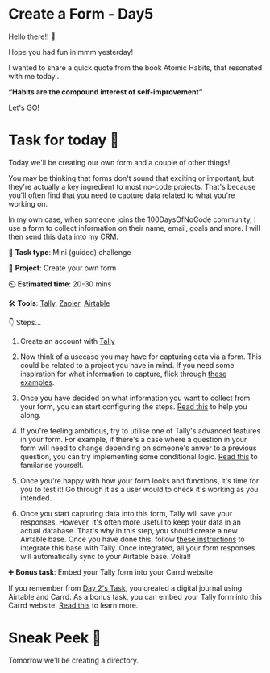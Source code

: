 # Create a Form - Day5


Hello there!! 👋

Hope you had fun in mmm yesterday!

I wanted to share a quick quote from the book Atomic Habits, that resonated with me today...

**“Habits are the compound interest of self-improvement”**

Let's GO!

# Task for today 🚀


Today we'll be creating our own form and a couple of other things!

You may be thinking that forms don't sound that exciting or important, but they're actually a key ingredient to most no-code projects. That's because you'll often find that you need to capture data related to what you're working on. 

In my own case, when someone joins the 100DaysOfNoCode community, I use a form to collect information on their name, email, goals and more. I will then send this data into my CRM.

📝 **Task type**: Mini (guided) challenge

🧱 **Project**: Create your own form

⏲️ **Estimated time**: 20-30 mins

🛠️ **Tools**: [Tally](https://tally.so/), [Zapier](https://zapier.com/), [Airtable](https://www.airtable.com/)

👇 Steps...

1. Create an account with [Tally](https://tally.so/) 

2. Now think of a usecase you may have for capturing data via a form. This could be related to a project you have in mind. If you need some inspiration for what information to capture, flick through [these examples](https://showcase.tally.so/).

3. Once you have decided on what information you want to collect from your form, you can start configuring the steps. [Read this](https://blog.tally.so/create-your-first-form/) to help you along. 

4. If you're feeling ambitious, try to utilise one of Tally's advanced features in your form. For example, if there's a case where a question in your form will need to change depending on someone's anwer to a previous question, you can try implementing some conditional logic. [Read this](https://blog.tally.so/conditional-form-logic/) to familarise yourself. 

5. Once you're happy with how your form looks and functions, it's time for you to test it! Go through it as a user would to check it's working as you intended. 

6. Once you start capturing data into this form, Tally will save your responses. However, it's often more useful to keep your data in an actual database. That's why in this step, you should create a new Airtable base. Once you have done this, follow [these instructions](https://blog.tally.so/integrate-tally-with-airtable/) to integrate this base with Tally. Once integrated, all your form responses will automatically sync to your Airtable base. Volia!!

➕ **Bonus task**: Embed your Tally form into your Carrd website

If you remember from [Day 2's Task](https://mynocodejournal.com/#carrd), you created a digital journal using Airtable and Carrd. As a bonus task, you can embed your Tally form into this Carrd website. [Read this](https://blog.tally.so/embed-content-in-tally-forms/) to learn more.


# Sneak Peek 👀
Tomorrow we'll be creating a directory. 